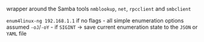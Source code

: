 wrapper around the Samba tools `nmblookup`, `net`, `rpcclient`
and `smbclient`

`enum4linux-ng 192.168.1.1`
if no flags - all simple enumeration options assumed
`-oJ`/`-oY` - if `SIGINT` -> save current enumeration state to the `JSON` or `YAML` file